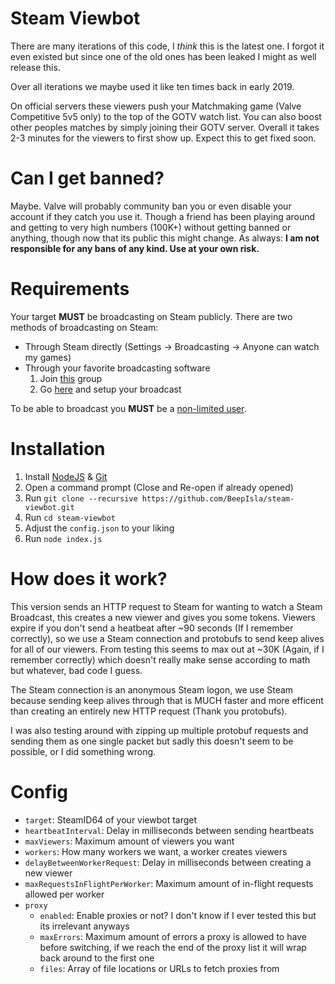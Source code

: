 # Steam Viewbot

There are many iterations of this code, I *think* this is the latest one. I forgot it even existed but since one of the old ones has been leaked I might as well release this.

Over all iterations we maybe used it like ten times back in early 2019.

On official servers these viewers push your Matchmaking game (Valve Competitive 5v5 only) to the top of the GOTV watch list. You can also boost other peoples matches by simply joining their GOTV server. Overall it takes 2-3 minutes for the viewers to first show up. Expect this to get fixed soon.

# Can I get banned?

Maybe. Valve will probably community ban you or even disable your account if they catch you use it. Though a friend has been playing around and getting to very high numbers (100K+) without getting banned or anything, though now that its public this might change. As always: **I am not responsible for any bans of any kind. Use at your own risk.**

# Requirements

Your target **MUST** be broadcasting on Steam publicly. There are two methods of broadcasting on Steam:

- Through Steam directly (Settings -> Broadcasting -> Anyone can watch my games)
- Through your favorite broadcasting software
  1. Join [this](https://steamcommunity.com/groups/storebroadcastbeta) group
  2. Go [here](https://steamcommunity.com/broadcast/upload) and setup your broadcast

To be able to broadcast you **MUST** be a [non-limited user](https://support.steampowered.com/kb_article.php?ref=3330-IAGK-7663).

# Installation

1. Install [NodeJS](https://nodejs.org/) & [Git](https://git-scm.com/downloads)
2. Open a command prompt (Close and Re-open if already opened)
3. Run `git clone --recursive https://github.com/BeepIsla/steam-viewbot.git`
4. Run `cd steam-viewbot`
5. Adjust the `config.json` to your liking
6. Run `node index.js`

# How does it work?

This version sends an HTTP request to Steam for wanting to watch a Steam Broadcast, this creates a new viewer and gives you some tokens. Viewers expire if you don't send a heatbeat after ~90 seconds (If I remember correctly), so we use a Steam connection and protobufs to send keep alives for all of our viewers. From testing this seems to max out at ~30K (Again, if I remember correctly) which doesn't really make sense according to math but whatever, bad code I guess.

The Steam connection is an anonymous Steam logon, we use Steam because sending keep alives through that is MUCH faster and more efficent than creating an entirely new HTTP request (Thank you protobufs).

I was also testing around with zipping up multiple protobuf requests and sending them as one single packet but sadly this doesn't seem to be possible, or I did something wrong.

# Config

- `target`: SteamID64 of your viewbot target
- `heartbeatInterval`: Delay in milliseconds between sending heartbeats
- `maxViewers`: Maximum amount of viewers you want
- `workers`: How many workers we want, a worker creates viewers
- `delayBetweenWorkerRequest`: Delay in milliseconds between creating a new viewer
- `maxRequestsInFlightPerWorker`: Maximum amount of in-flight requests allowed per worker
- `proxy`
  - `enabled`: Enable proxies or not? I don't know if I ever tested this but its irrelevant anyways
  - `maxErrors`: Maximum amount of errors a proxy is allowed to have before switching, if we reach the end of the proxy list it will wrap back around to the first one
  - `files`: Array of file locations or URLs to fetch proxies from
